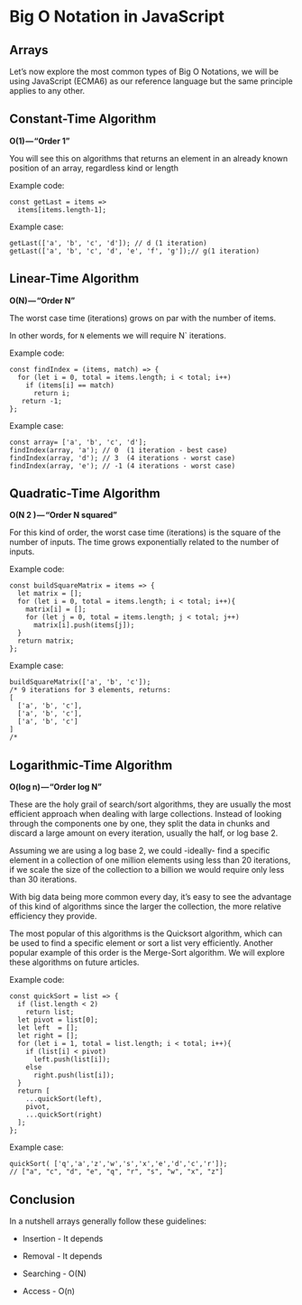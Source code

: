 # Big O Notation in JavaScript

## Arrays

Let’s now explore the most common types of Big O Notations, we will be using JavaScript (ECMA6) as our reference language but the same principle applies to any other.

## Constant-Time Algorithm

__O(1) — “Order 1”__

You will see this on algorithms that returns an element in an already known position of an array, regardless kind or length

Example code:

```
const getLast = items =>
  items[items.length-1];
```

Example case:

```
getLast(['a', 'b', 'c', 'd']); // d (1 iteration)
getLast(['a', 'b', 'c', 'd', 'e', 'f', 'g']);// g(1 iteration)
```

## Linear-Time Algorithm

__O(N) — “Order N”__

The worst case time (iterations) grows on par with the number of items.

In other words, for `N` elements we will require N` iterations.

Example code:

```
const findIndex = (items, match) => {
  for (let i = 0, total = items.length; i < total; i++)
    if (items[i] == match)
      return i;
   return -1;
};
```

Example case:

```
const array= ['a', 'b', 'c', 'd'];
findIndex(array, 'a'); // 0  (1 iteration - best case)
findIndex(array, 'd'); // 3  (4 iterations - worst case)
findIndex(array, 'e'); // -1 (4 iterations - worst case)
```

## Quadratic-Time Algorithm

__O(N 2 ) — “Order N squared”__

For this kind of order, the worst case time (iterations) is the square of the number of inputs. The time grows exponentially related to the number of inputs.

Example code:

```
const buildSquareMatrix = items => {
  let matrix = [];
  for (let i = 0, total = items.length; i < total; i++){ 
    matrix[i] = [];
    for (let j = 0, total = items.length; j < total; j++)
      matrix[i].push(items[j]);
  }
  return matrix;
};
```

Example case:

```
buildSquareMatrix(['a', 'b', 'c']); 
/* 9 iterations for 3 elements, returns:
[
  ['a', 'b', 'c'],
  ['a', 'b', 'c'],
  ['a', 'b', 'c']
]
/*
```

## Logarithmic-Time Algorithm

__O(log n) — “Order log N”__

These are the holy grail of search/sort algorithms, they are usually the most efficient approach when dealing with large collections. Instead of looking through the components one by one, they split the data in chunks and discard a large amount on every iteration, usually the half, or log base 2.

Assuming we are using a log base 2, we could -ideally- find a specific element in a collection of one million elements using less than 20 iterations, if we scale the size of the collection to a billion we would require only less than 30 iterations.

With big data being more common every day, it’s easy to see the advantage of this kind of algorithms since the larger the collection, the more relative efficiency they provide.

The most popular of this algorithms is the Quicksort algorithm, which can be used to find a specific element or sort a list very efficiently. Another popular example of this order is the Merge-Sort algorithm. We will explore these algorithms on future articles.

Example code:

```
const quickSort = list => {
  if (list.length < 2) 
    return list;
  let pivot = list[0];
  let left  = []; 
  let right = [];
  for (let i = 1, total = list.length; i < total; i++){
    if (list[i] < pivot)
      left.push(list[i]);
    else
      right.push(list[i]);
  }
  return [
    ...quickSort(left), 
    pivot, 
    ...quickSort(right)
  ];
};
```

Example case:

```
quickSort( ['q','a','z','w','s','x','e','d','c','r']);
// ["a", "c", "d", "e", "q", "r", "s", "w", "x", "z"]
```

## Conclusion

In a nutshell arrays generally follow these guidelines:

- Insertion - It depends

- Removal - It depends

- Searching - O(N)

- Access - O(n)
